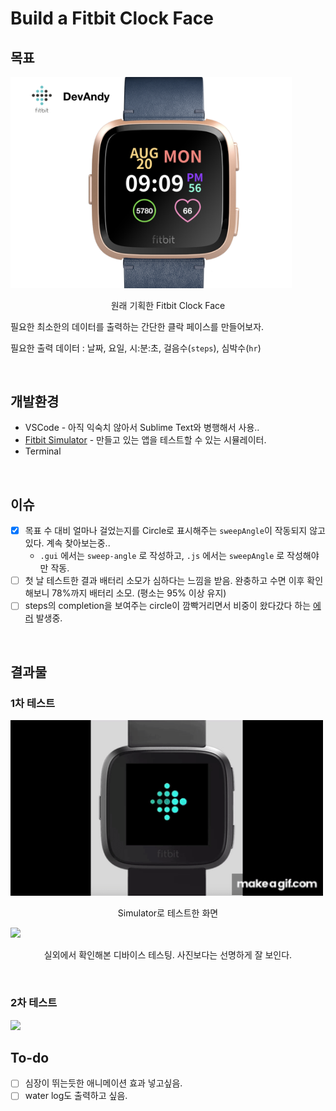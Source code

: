 # Build a Fitbit Clock Face



## 목표

<img src="resources/DevAndy-Clock-Face.001.PNG" width="450px" alt="원래 기획했던 클락 페이스 이미지"/>

<p align="center"> 원래 기획한 Fitbit Clock Face </p>
필요한 최소한의 데이터를 출력하는 간단한 클락 페이스를 만들어보자.

필요한 출력 데이터 : 날짜, 요일, 시:분:초, 걸음수(`steps`), 심박수(`hr`)

<br>

## 개발환경

- VSCode - 아직 익숙치 않아서 Sublime Text와 병행해서 사용..
- <a href="https://dev.fitbit.com/blog/2018-03-13-announcing-fitbit-os-2.0-and-simulator/#the-device-simulator-" target="_blank">Fitbit Simulator</a> - 만들고 있는 앱을 테스트할 수 있는 시뮬레이터.
- Terminal

<br>

## 이슈

- [x] 목표 수 대비 얼마나 걸었는지를 Circle로 표시해주는 `sweepAngle`이 작동되지 않고 있다. 계속 찾아보는중..
  - `.gui` 에서는 `sweep-angle` 로 작성하고, `.js` 에서는 `sweepAngle` 로 작성해야만 작동.
- [ ] 첫 날 테스트한 결과 배터리 소모가 심하다는 느낌을 받음. 완충하고 수면 이후 확인해보니 78%까지 배터리 소모. (평소는 95% 이상 유지)
- [ ] steps의 completion을 보여주는 circle이 깜빡거리면서 비중이 왔다갔다 하는 <a href="https://photos.app.goo.gl/CE9Ykvodc4uyW5YB7" target="_blank">에러</a> 발생중.

<br>

## 결과물

### 1차 테스트

<img src="resources/app.gif" width="500px" />

<p align="center">Simulator로 테스트한 화면</p>
<img src="https://lh3.googleusercontent.com/u2wFWNRVJN4zh2fQiDzV6QohI0MIiTKcidIgJ3mKEAaPnBzfq9w9OMbxLg5zaKodJYswhdsB1liGm7iNJQjojGCvF0bEIDmPEFqwmoBTImbbwGWkR1iSDh77AYEgt2jtg1opDziVmhd8PtbtTgL_vDTRTrgcQrYj0hr3S2BH-n4JWgpUzOKJBXcZcaasuBgtAbpLd-oJR2cmr-QbcIGh7mthMRpYhgzm2WmPYUBr4Yoh0sgU6MZMOhn13aUrTJ_IU4XFOQJY_eTaYFLzvsK2FtkS4WZriQE85ACMoyCkQeXKsZQaHzvHEW9a-0uzX4OQxtSIFMhElo0u7LY_EY7Oxtl54eQAlyYJUmz_T7VZzk_Vy3pQ2Z78rdiZHH426-EIvL6MtRjsR6cbc67Xz5Nvqzs5v3_n4PuWH8bUF9_e1vUcSftFCo8-iKFQx-MsTTBtZ9rZBUQXzx_Vkvz21cmiFFYzh_WVuVZznSdX94lJ0uIyDCc6wlVe3bfAN0nTcCZ6j6DGhgljPSFfw-uxakNroEaOdP60Whydmye6haWGO8-uWXQrkp8PxrmbkF1ihr3297PPXWA-eKEst5w1djPFwAHhXcYt-Ble-_vIQC0JElXgcmm_Aw7Y_TI4jv2UCl38c7c6g4GddR_RD4e0ezrNIRwLrYwadrNMo00HxokTvMZrjbuM49kVl75C=w1379-h906-no" width="500px"/>

<p align="center">실외에서 확인해본 디바이스 테스팅. 사진보다는 선명하게 잘 보인다.</p>
<br>

### 2차 테스트

<img src="https://lh3.googleusercontent.com/8f_bcHEOnXd_UNXDXbE3QSNz7gG_JyfRNRxX5NsWB794ufNOXuSQj1h7vNPUqUyrnSK8cgSBGdXP8gFyAsA1mZ559i0TA9YuFgQJb2rOzEpuvQ0oxmogh9bvRffPX9g5CTjphM3uPpXuEu6cS7nCPZRBXZOiibfW2MX9hVKvoX43apQ1oNtvVdXloz8oVuNbnCmDWtFqudNRhmbWUlhn8vOixnO0kjAvuVNqQk5OWEZ27PllUbjmhmO1_56coySgv4MpA7khk6spJ369zyMJPfz7V9eEaX8aoL8qdgcjjNa-zYxLz3H9yRxGKcXScWqo3MhKPLLj7pxzGDC7CnWq_bGFyVdEssolPHhsHLlrUa1QdSubt-pbQU_HxyRpZZy_dpVJg_eXSGqM1NPE3_rPDTbcRz7_KD0XVRBD35Tv3_GKP3_tR2Sp-Oz12GT4sjxFhMPY2o1WTedNSl676HXUKTS55Mbp1-W7wnKspCFD89VQYLNX-YfX1pR3yn06neV7hMhJrPtOCR3jDNlwQs_OVXTMrFiqMaBx3PmhK7-n3dhBeH9xjgbCj5ngciyVpMH0W4ddVS7BmgnR4jVe1-K-4MaDb5vTixQrQkGUYodzwUNdtHw8tPKa6CHGB4C4n77C5FhEC5M3ktXJLCgTzVadpOID-mnJcWFHRTwmcMVE4SFeZrKwIIVo508n=w1208-h906-no" width="500px"/>

<br>

## To-do

- [ ] 심장이 뛰는듯한 애니메이션 효과 넣고싶음.
- [ ] water log도 출력하고 싶음.

<br>